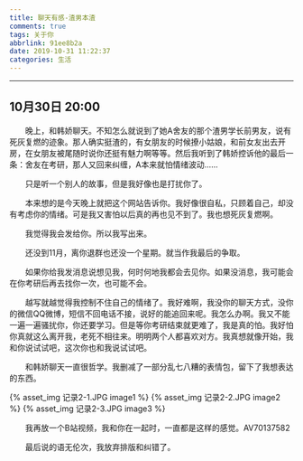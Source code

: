 ```yaml
---
title: 聊天有感-渣男本渣
comments: true
tags: 关于你
abbrlink: 91ee8b2a
date: 2019-10-31 11:22:37
categories: 生活
---
```


---
## 10月30日 20:00

&emsp;&emsp;晚上，和韩娇聊天。不知怎么就说到了她A舍友的那个渣男学长前男友，说有死灰复燃的迹象。那人确实挺渣的，有女朋友的时候撩小姑娘，和前女友出去开房，在女朋友被尾随时说你还挺有魅力啊等等。然后我听到了韩娇控诉他的最后一条：舍友在考研，那人又回来纠缠，A本来就怕情绪波动......

&emsp;&emsp;只是听一个别人的故事，但是我好像也是打扰你了。

&emsp;&emsp;本来想的是今天晚上就把这个网站告诉你。我好像很自私，只顾着自己，却没有考虑你的情绪。可是我又害怕以后真的再也见不到了。我也想死灰复燃啊。

&emsp;&emsp;我觉得我会发给你。所以我写出来。

&emsp;&emsp;还没到11月，离你退群也还没一个星期。就当作我最后的争取。

&emsp;&emsp;如果你给我发消息说想见我，何时何地我都会去见你。如果没消息，我可能会在你考研后再去找你一次，也可能不会。

&emsp;&emsp;越写就越觉得我控制不住自己的情绪了。我好难啊，我没你的聊天方式，没你的微信QQ微博，短信不回电话不接，说好的能追回来呢。我怎么办啊。我又不能一遍一遍骚扰你，你还要学习。但是等你考研结束就更难了，我是真的怕。我好怕你真就这么离开我，老死不相往来。明明两个人都喜欢对方。我真想就像开始，我和你说试试吧，这次你也和我说试试吧。

&emsp;&emsp;和韩娇聊天一直很哲学。我删减了一部分乱七八糟的表情包，留下了我想表达的东西。

{% asset_img 记录2-1.JPG image1 %}
{% asset_img 记录2-2.JPG image2 %}
{% asset_img 记录2-3.JPG image3 %}

&emsp;&emsp;我再放一个B站视频，我和你在一起时，一直都是这样的感觉。AV70137582

&emsp;&emsp;最后说的语无伦次，我放弃排版和纠错了。